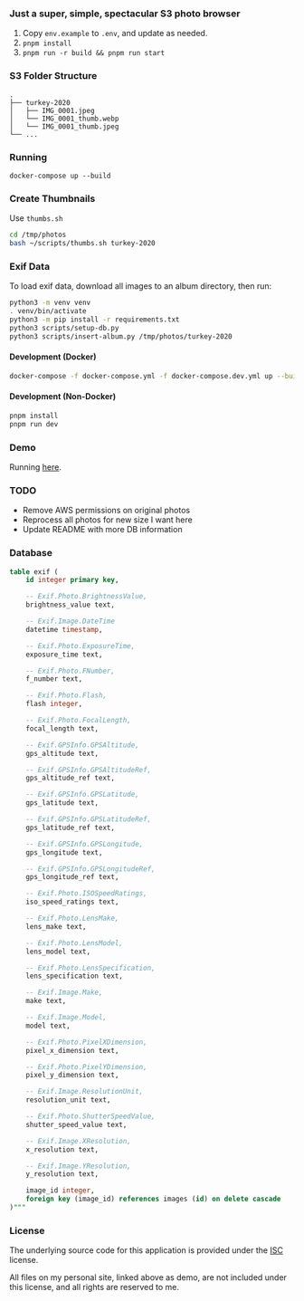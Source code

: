 ### Just a super, simple, spectacular S3 photo browser

1. Copy `env.example` to `.env`, and update as needed.
2. `pnpm install`
3. `pnpm run -r build && pnpm run start`

### S3 Folder Structure

```
.
├── turkey-2020
│   ├── IMG_0001.jpeg
│   └── IMG_0001_thumb.webp
│   └── IMG_0001_thumb.jpeg
└── ...
```

### Running

```
docker-compose up --build
```

### Create Thumbnails

Use `thumbs.sh`

```sh
cd /tmp/photos
bash ~/scripts/thumbs.sh turkey-2020
```

### Exif Data

To load exif data, download all images to an album directory, then run:

```sh
python3 -m venv venv
. venv/bin/activate
python3 -m pip install -r requirements.txt
python3 scripts/setup-db.py
python3 scripts/insert-album.py /tmp/photos/turkey-2020
```

#### Development (Docker)

```bash
docker-compose -f docker-compose.yml -f docker-compose.dev.yml up --build
```

#### Development (Non-Docker)

```bash
pnpm install
pnpm run dev
```

### Demo

Running [here](https://dylan.is/photos/).

### TODO

- Remove AWS permissions on original photos
- Reprocess all photos for new size I want here
- Update README with more DB information

### Database

```sql
table exif (
    id integer primary key,

    -- Exif.Photo.BrightnessValue,
    brightness_value text,

    -- Exif.Image.DateTime
    datetime timestamp,

    -- Exif.Photo.ExposureTime,
    exposure_time text,

    -- Exif.Photo.FNumber,
    f_number text,

    -- Exif.Photo.Flash,
    flash integer,

    -- Exif.Photo.FocalLength,
    focal_length text,

    -- Exif.GPSInfo.GPSAltitude,
    gps_altitude text,

    -- Exif.GPSInfo.GPSAltitudeRef,
    gps_altitude_ref text,

    -- Exif.GPSInfo.GPSLatitude,
    gps_latitude text,

    -- Exif.GPSInfo.GPSLatitudeRef,
    gps_latitude_ref text,

    -- Exif.GPSInfo.GPSLongitude,
    gps_longitude text,

    -- Exif.GPSInfo.GPSLongitudeRef,
    gps_longitude_ref text,

    -- Exif.Photo.ISOSpeedRatings,
    iso_speed_ratings text,

    -- Exif.Photo.LensMake,
    lens_make text,

    -- Exif.Photo.LensModel,
    lens_model text,

    -- Exif.Photo.LensSpecification,
    lens_specification text,

    -- Exif.Image.Make,
    make text,

    -- Exif.Image.Model,
    model text,

    -- Exif.Photo.PixelXDimension,
    pixel_x_dimension text,

    -- Exif.Photo.PixelYDimension,
    pixel_y_dimension text,

    -- Exif.Image.ResolutionUnit,
    resolution_unit text,

    -- Exif.Photo.ShutterSpeedValue,
    shutter_speed_value text,

    -- Exif.Image.XResolution,
    x_resolution text,

    -- Exif.Image.YResolution,
    y_resolution text,

    image_id integer,
    foreign key (image_id) references images (id) on delete cascade
)"""
```

### License

The underlying source code for this application is provided under
the [ISC](LICENSE) license.

All files on my personal site, linked above as demo, are not
included under this license, and all rights are reserved to me.

